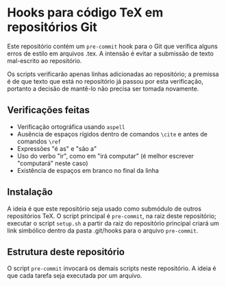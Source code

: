 Hooks para código TeX em repositórios Git
=========================================

Este repositório contém um `pre-commit` hook para o Git
que verifica alguns erros de estilo em arquivos .tex.
A intensão é evitar a submissão de texto mal-escrito ao repositório.

Os scripts verificarão apenas linhas adicionadas ao repositório;
a premissa é de que texto que está no repositório
já passou por esta verificação,
portanto a decisão de mantê-lo não precisa ser tomada novamente.


Verificações feitas
-------------------
- Verificação ortográfica usando `aspell`
- Ausência de espaços rígidos dentro de comandos `\cite` e antes de comandos `\ref`
- Expressões "é as" e "são a"
- Uso do verbo "ir", como em "irá computar" (é melhor escrever "computará" neste caso)
- Existência de espaços em branco no final da linha


Instalação
----------

A ideia é que este repositório seja usado como submódulo
de outros repositórios TeX.
O script principal é `pre-commit`, na raiz deste repositório;
executar o script `setup.sh` a partir da raiz do repositório principal
criará um link simbólico dentro da pasta .git/hooks para o arquivo `pre-commit`.


Estrutura deste repositório
---------------------------

O script `pre-commit` invocará os demais scripts neste repositório.
A ideia é que cada tarefa seja executada por um arquivo.
